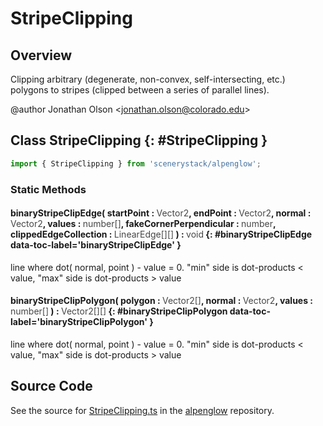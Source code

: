 # StripeClipping

## Overview

Clipping arbitrary (degenerate, non-convex, self-intersecting, etc.) polygons to stripes (clipped between a series
of parallel lines).

@author Jonathan Olson &lt;jonathan.olson@colorado.edu&gt;

## Class StripeClipping {: #StripeClipping }


```js
import { StripeClipping } from 'scenerystack/alpenglow';
```
### Static Methods

#### binaryStripeClipEdge( startPoint : <span style="font-weight: 400; opacity: 80%;">Vector2</span>, endPoint : <span style="font-weight: 400; opacity: 80%;">Vector2</span>, normal : <span style="font-weight: 400; opacity: 80%;">Vector2</span>, values : <span style="font-weight: 400; opacity: 80%;">number[]</span>, fakeCornerPerpendicular : <span style="font-weight: 400; opacity: 80%;">number</span>, clippedEdgeCollection : <span style="font-weight: 400; opacity: 80%;">LinearEdge[][]</span> ) : <span style="font-weight: 400; opacity: 80%;">void</span> {: #binaryStripeClipEdge data-toc-label='binaryStripeClipEdge' }

line where dot( normal, point ) - value = 0. "min" side is dot-products &lt; value, "max" side is dot-products &gt; value

#### binaryStripeClipPolygon( polygon : <span style="font-weight: 400; opacity: 80%;">Vector2[]</span>, normal : <span style="font-weight: 400; opacity: 80%;">Vector2</span>, values : <span style="font-weight: 400; opacity: 80%;">number[]</span> ) : <span style="font-weight: 400; opacity: 80%;">Vector2[][]</span> {: #binaryStripeClipPolygon data-toc-label='binaryStripeClipPolygon' }

line where dot( normal, point ) - value = 0. "min" side is dot-products &lt; value, "max" side is dot-products &gt; value



## Source Code

See the source for [StripeClipping.ts](https://github.com/phetsims/alpenglow/blob/main/js/clip/StripeClipping.ts) in the [alpenglow](https://github.com/phetsims/alpenglow) repository.
